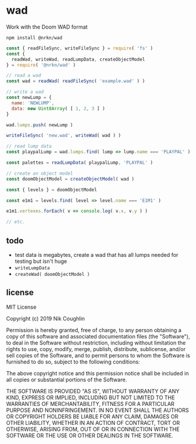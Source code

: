# wad

Work with the Doom WAD format

`npm install @nrkn/wad`

```javascript
const { readFileSync, writeFileSync } = require( 'fs' )
const {
  readWad, writeWad, readLumpData, createObjectModel
} = require( '@nrkn/wad' )

// read a wad
const wad = readWad( readFileSync( 'example.wad' ) )

// write a wad
const newLump = {
  name: 'NEWLUMP',
  data: new Uint8Array( [ 1, 2, 3 ] )
}

wad.lumps.push( newLump )

writeFileSync( 'new.wad', writeWad( wad ) )

// read lump data
const playpalLump = wad.lumps.find( lump => lump.name === 'PLAYPAL' )

const palettes = readLumpData( playpalLump, 'PLAYPAL' )

// create an object model
const doomObjectModel = createObjectModel( wad )

const { levels } = doomObjectModel

const e1m1 = levels.find( level => level.name === 'E1M1' )

e1m1.vertexes.forEach( v => console.log( v.x, v.y ) )

// etc.
```

## todo

- test data is megabytes, create a wad that has all lumps needed for testing
  but isn't huge
- `writeLumpData`
- `createWad( doomObjectModel )`

## license

MIT License

Copyright (c) 2019 Nik Coughlin

Permission is hereby granted, free of charge, to any person obtaining a copy
of this software and associated documentation files (the "Software"), to deal
in the Software without restriction, including without limitation the rights
to use, copy, modify, merge, publish, distribute, sublicense, and/or sell
copies of the Software, and to permit persons to whom the Software is
furnished to do so, subject to the following conditions:

The above copyright notice and this permission notice shall be included in all
copies or substantial portions of the Software.

THE SOFTWARE IS PROVIDED "AS IS", WITHOUT WARRANTY OF ANY KIND, EXPRESS OR
IMPLIED, INCLUDING BUT NOT LIMITED TO THE WARRANTIES OF MERCHANTABILITY,
FITNESS FOR A PARTICULAR PURPOSE AND NONINFRINGEMENT. IN NO EVENT SHALL THE
AUTHORS OR COPYRIGHT HOLDERS BE LIABLE FOR ANY CLAIM, DAMAGES OR OTHER
LIABILITY, WHETHER IN AN ACTION OF CONTRACT, TORT OR OTHERWISE, ARISING FROM,
OUT OF OR IN CONNECTION WITH THE SOFTWARE OR THE USE OR OTHER DEALINGS IN THE
SOFTWARE.